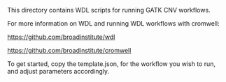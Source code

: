 This directory contains WDL scripts for running GATK CNV workflows.

For more information on WDL and running WDL workflows with cromwell:

https://github.com/broadinstitute/wdl

https://github.com/broadinstitute/cromwell

To get started, copy the template.json, for the workflow you wish to run, and adjust parameters accordingly.

